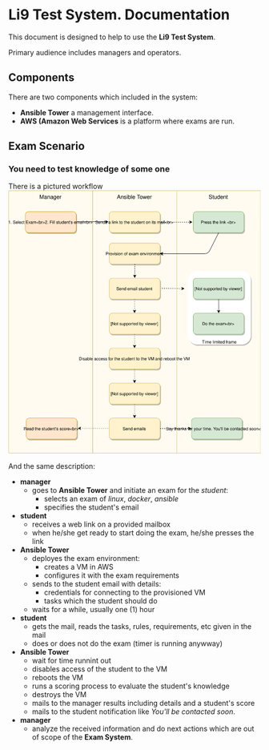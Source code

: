 # Li9 Test System. Documentation

This document is designed to help to use the **Li9 Test System**. 

Primary audience includes managers and operators.


## Components

There are two components which included in the system:
- __Ansible Tower__ a management interface.
- __AWS (Amazon Web Services__ is a platform where exams are run.


## Exam Scenario

### You need to test knowledge of some one

There is a pictured workflow ![Ordering an exam](https://github.com/EvgenyDos/ansible-cloudformations-lab/blob/master/files/ExamWorkflow.svg)

And the same description:

* __manager__
  * goes to __Ansible Tower__ and initiate an exam for the _student_:
    - selects an exam of _linux_, _docker_, _ansible_
    - specifies the student's email
* __student__
  * receives a web link on a provided mailbox
  * when he/she get ready to start doing the exam, he/she presses the link
* __Ansible Tower__
  * deployes the exam environment:
    - creates a VM in AWS
    - configures it with the exam requirements
  * sends to the student email with details:
    - credentials for connecting to the provisioned VM
    - tasks which the student should do
  * waits for a while, usually one (1) hour
* __student__
  * gets the mail, reads the tasks, rules, requirements, etc given in the mail
  * does or does not do the exam (timer is running anywway)
* __Ansible Tower__
  * wait for time runnint out
  * disables access of the student to the VM
  * reboots the VM
  * runs a scoring process to evaluate the student's knowledge
  * destroys the VM
  * mails to the manager results including details and a student's score
  * mails to the student notification like *You'll be contacted soon*.
* __manager__
  * analyze the received information and do next actions which are out of scope of the **Exam System**.


